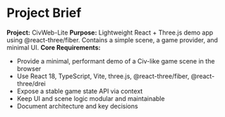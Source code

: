 # Project Brief

**Project:** CivWeb-Lite
**Purpose:** Lightweight React + Three.js demo app using @react-three/fiber. Contains a simple scene, a game provider, and minimal UI.
**Core Requirements:**
- Provide a minimal, performant demo of a Civ-like game scene in the browser
- Use React 18, TypeScript, Vite, three.js, @react-three/fiber, @react-three/drei
- Expose a stable game state API via context
- Keep UI and scene logic modular and maintainable
- Document architecture and key decisions
